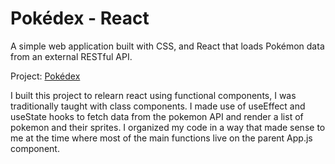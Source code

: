 # Pokédex - React

A simple web application built with CSS, and React that loads Pokémon data from an external RESTful API.

Project: [Pokédex](https://aakeohane.github.io/React-Pokedex/)

I built this project to relearn react using functional components, I was traditionally taught with class components. I made use of useEffect and useState hooks to fetch data from the pokemon API and render a list of pokemon and their sprites. I organized my code in a way that made sense to me at the time where most of the main functions live on the parent App.js component.
